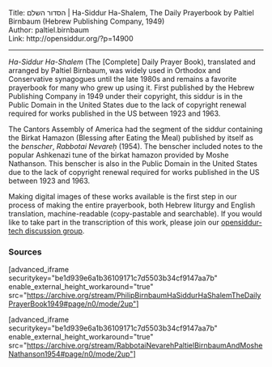<html>
<head></head>
<body>
Title: הסדור השלם | Ha-Siddur Ha-Shalem, The Daily Prayerbook by Paltiel Birnbaum (Hebrew Publishing Company, 1949)<br />
Author: paltiel.birnbaum<br />
Link: http://opensiddur.org/?p=14900
<p />
<hr />

<em>Ha-Siddur Ha-Shalem</em> (The [Complete] Daily Prayer Book), translated and arranged by Paltiel Birnbaum, was widely used in Orthodox and Conservative synagogues until the late 1980s and remains a favorite prayerbook for many who grew up using it. First published by the Hebrew Publishing Company in 1949 under their copyright, this siddur is in the Public Domain in the United States due to the lack of copyright renewal required for works published in the US between 1923 and 1963.

The Cantors Assembly of America had the segment of the siddur containing the Birkat Hamazon (Blessing after Eating the Meal) published by itself as the <em>benscher</em>, <em>Rabbotai Nevareḥ</em> (1954). The benscher included notes to the popular Ashkenazi tune of the birkat hamazon provided by Moshe Nathanson. This benscher is also in the Public Domain in the United States due to the lack of copyright renewal required for works published in the US between 1923 and 1963.

Making digital images of these works available is the first step in our process of making the entire prayerbook, both Hebrew liturgy and English translation, machine-readable (copy-pastable and searchable). If you would like to take part in the transcription of this work, please join our <a href="https://groups.google.com/forum/#!forum/opensiddur-tech">opensiddur-tech discussion group</a>.

<h3>Sources</h3>

[advanced_iframe securitykey="be1d939e6a1b36109171c7d5503b34cf9147aa7b" enable_external_height_workaround="true" src="https://archive.org/stream/PhilipBirnbaumHaSiddurHaShalemTheDailyPrayerBook1949#page/n0/mode/2up"]

[advanced_iframe securitykey="be1d939e6a1b36109171c7d5503b34cf9147aa7b" enable_external_height_workaround="true" src="https://archive.org/stream/RabbotaiNevarehPaltielBirnbaumAndMosheNathanson1954#page/n0/mode/2up"]

</body>
</html>